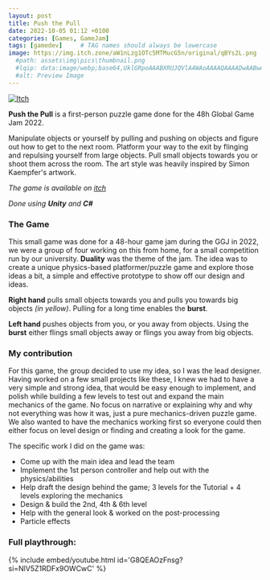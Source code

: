 ```yaml
---
layout: post
title: Push the Pull
date: 2022-10-05 01:12 +0100
categories: [Games, GameJam]
tags: [gamedev]     # TAG names should always be lowercase
image: https://img.itch.zone/aW1nLzg1OTc5MTMucG5n/original/qBYs2L.png
  #path: assets\img\pics\thumbnail.png
  #lqip: data:image/webp;base64,UklGRpoAAABXRUJQVlA4WAoAAAAQAAAADwAABwAAQUxQSDIAAAARL0AmbZurmr57yyIiqE8oiG0bejIYEQTgqiDA9vqnsUSI6H+oAERp2HZ65qP/VIAWAFZQOCBCAAAA8AEAnQEqEAAIAAVAfCWkAALp8sF8rgRgAP7o9FDvMCkMde9PK7euH5M1m6VWoDXf2FkP3BqV0ZYbO6NA/VFIAAAA
  #alt: Preview Image
---
```

[![Itch](https://www.google.com/s2/favicons?domain=https://itch.io&sz=64)](https://bahble.itch.io/push-the-pull)

**Push the Pull** is a first-person puzzle game done for the 48h Global Game Jam 2022. 
<!-- #![Pic](https://img.itch.zone/aW1nLzg1OTc5MTMucG5n/original/qBYs2L.png) -->


Manipulate objects or yourself by pulling and pushing on objects and figure out how to get to the next room. Platform your way to the exit by flinging and repulsing yourself from large objects. Pull small objects towards you or shoot them across the room. The art style was heavily inspired by Simon Kaempfer's artwork.

*The game is available on [itch](https://bahble.itch.io/push-the-pull)*

*Done using **Unity** and **C#***

### The Game
This small game was done for a 48-hour game jam during the GGJ in 2022, we were a group of four working on this from home, for a small competition run by our university. **Duality** was the theme of the jam. The idea was to create a unique physics-based platformer/puzzle game and explore those ideas a bit, a simple and effective prototype to show off our design and ideas.

**Right hand** pulls small objects towards you and pulls you towards big objects *(in yellow)*. Pulling for a long time enables the **burst**.

**Left hand** pushes objects from you, or you away from objects. Using the **burst** either flings small objects away or flings you away from big objects.

### My contribution 
For this game, the group decided to use my idea, so I was the lead designer.
Having worked on a few small projects like these, I knew we had to have a very simple and strong idea, that would be easy enough to implement, and polish while building a few levels to test out and expand the main mechanics of the game. No focus on narrative or explaining why and why not everything was how it was, just a pure mechanics-driven puzzle game. We also wanted to have the mechanics working first so everyone could then either focus on level design or finding and creating a look for the game.

The specific work I did on the game was:
- Come up with the main idea and lead the team
- Implement the 1st person controller and help out with the physics/abilities
- Help draft the design behind the game; 3 levels for the Tutorial + 4 levels exploring the mechanics
- Design & build the 2nd, 4th & 6th level
- Help with the general look & worked on the post-processing
- Particle effects


### Full playthrough:
{% include embed/youtube.html id='G8QEAOzFnsg?si=NlV5Z1RDFx9OWCwC' %}